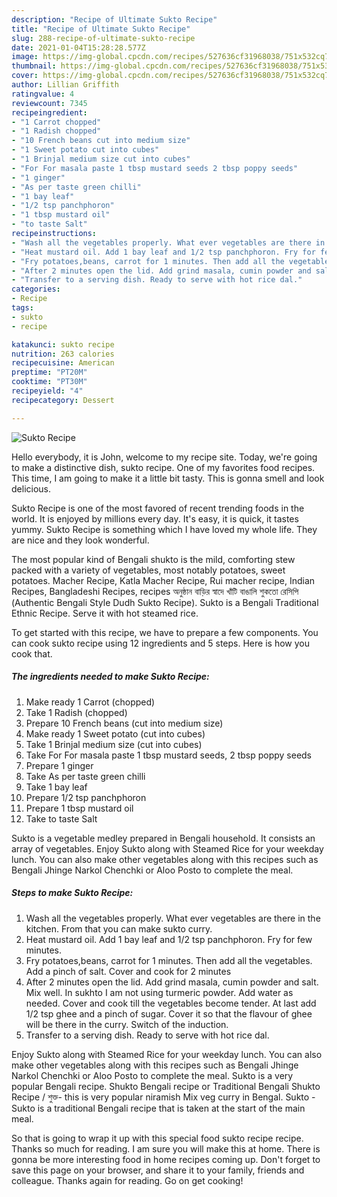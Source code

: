 ```yaml
---
description: "Recipe of Ultimate Sukto Recipe"
title: "Recipe of Ultimate Sukto Recipe"
slug: 288-recipe-of-ultimate-sukto-recipe
date: 2021-01-04T15:28:28.577Z
image: https://img-global.cpcdn.com/recipes/527636cf31968038/751x532cq70/sukto-recipe-recipe-main-photo.jpg
thumbnail: https://img-global.cpcdn.com/recipes/527636cf31968038/751x532cq70/sukto-recipe-recipe-main-photo.jpg
cover: https://img-global.cpcdn.com/recipes/527636cf31968038/751x532cq70/sukto-recipe-recipe-main-photo.jpg
author: Lillian Griffith
ratingvalue: 4
reviewcount: 7345
recipeingredient:
- "1 Carrot chopped"
- "1 Radish chopped"
- "10 French beans cut into medium size"
- "1 Sweet potato cut into cubes"
- "1 Brinjal medium size cut into cubes"
- "For For masala paste 1 tbsp mustard seeds 2 tbsp poppy seeds"
- "1 ginger"
- "As per taste green chilli"
- "1 bay leaf"
- "1/2 tsp panchphoron"
- "1 tbsp mustard oil"
- "to taste Salt"
recipeinstructions:
- "Wash all the vegetables properly. What ever vegetables are there in the kitchen. From that you can make sukto curry."
- "Heat mustard oil. Add 1 bay leaf and 1/2 tsp panchphoron. Fry for few minutes."
- "Fry potatoes,beans, carrot for 1 minutes. Then add all the vegetables. Add a pinch of salt. Cover and cook for 2 minutes"
- "After 2 minutes open the lid. Add grind masala, cumin powder and salt. Mix well. In sukhto I am not using turmeric powder. Add water as needed. Cover and cook till the vegetables become tender. At last add 1/2 tsp ghee and a pinch of sugar. Cover it so that the flavour of ghee will be there in the curry. Switch of the induction."
- "Transfer to a serving dish. Ready to serve with hot rice dal."
categories:
- Recipe
tags:
- sukto
- recipe

katakunci: sukto recipe 
nutrition: 263 calories
recipecuisine: American
preptime: "PT20M"
cooktime: "PT30M"
recipeyield: "4"
recipecategory: Dessert

---
```



![Sukto Recipe](https://img-global.cpcdn.com/recipes/527636cf31968038/751x532cq70/sukto-recipe-recipe-main-photo.jpg)

Hello everybody, it is John, welcome to my recipe site. Today, we're going to make a distinctive dish, sukto recipe. One of my favorites food recipes. This time, I am going to make it a little bit tasty. This is gonna smell and look delicious.

Sukto Recipe is one of the most favored of recent trending foods in the world. It is enjoyed by millions every day. It's easy, it is quick, it tastes yummy. Sukto Recipe is something which I have loved my whole life. They are nice and they look wonderful.

The most popular kind of Bengali shukto is the mild, comforting stew packed with a variety of vegetables, most notably potatoes, sweet potatoes. Macher Recipe, Katla Macher Recipe, Rui macher recipe, Indian Recipes, Bangladeshi Recipes, recipes অনুষ্ঠান বাড়ির স্বাদে খাঁটি বাঙালি শুকতো রেসিপি (Authentic Bengali Style Dudh Sukto Recipe). Sukto is a Bengali Traditional Ethnic Recipe. Serve it with hot steamed rice.


To get started with this recipe, we have to prepare a few components. You can cook sukto recipe using 12 ingredients and 5 steps. Here is how you cook that.

<!--inarticleads1-->

##### The ingredients needed to make Sukto Recipe:

1. Make ready 1 Carrot (chopped)
1. Take 1 Radish (chopped)
1. Prepare 10 French beans (cut into medium size)
1. Make ready 1 Sweet potato (cut into cubes)
1. Take 1 Brinjal medium size (cut into cubes)
1. Take For For masala paste 1 tbsp mustard seeds, 2 tbsp poppy seeds
1. Prepare 1 ginger
1. Take As per taste green chilli
1. Take 1 bay leaf
1. Prepare 1/2 tsp panchphoron
1. Prepare 1 tbsp mustard oil
1. Take to taste Salt


Sukto is a vegetable medley prepared in Bengali household. It consists an array of vegetables. Enjoy Sukto along with Steamed Rice for your weekday lunch. You can also make other vegetables along with this recipes such as Bengali Jhinge Narkol Chenchki or Aloo Posto to complete the meal. 

<!--inarticleads2-->

##### Steps to make Sukto Recipe:

1. Wash all the vegetables properly. What ever vegetables are there in the kitchen. From that you can make sukto curry.
1. Heat mustard oil. Add 1 bay leaf and 1/2 tsp panchphoron. Fry for few minutes.
1. Fry potatoes,beans, carrot for 1 minutes. Then add all the vegetables. Add a pinch of salt. Cover and cook for 2 minutes
1. After 2 minutes open the lid. Add grind masala, cumin powder and salt. Mix well. In sukhto I am not using turmeric powder. Add water as needed. Cover and cook till the vegetables become tender. At last add 1/2 tsp ghee and a pinch of sugar. Cover it so that the flavour of ghee will be there in the curry. Switch of the induction.
1. Transfer to a serving dish. Ready to serve with hot rice dal.


Enjoy Sukto along with Steamed Rice for your weekday lunch. You can also make other vegetables along with this recipes such as Bengali Jhinge Narkol Chenchki or Aloo Posto to complete the meal. Sukto is a very popular Bengali recipe. Shukto Bengali recipe or Traditional Bengali Shukto Recipe / শুক্ত- this is very popular niramish Mix veg curry in Bengal. Sukto - Sukto is a traditional Bengali recipe that is taken at the start of the main meal. 

So that is going to wrap it up with this special food sukto recipe recipe. Thanks so much for reading. I am sure you will make this at home. There is gonna be more interesting food in home recipes coming up. Don't forget to save this page on your browser, and share it to your family, friends and colleague. Thanks again for reading. Go on get cooking!
